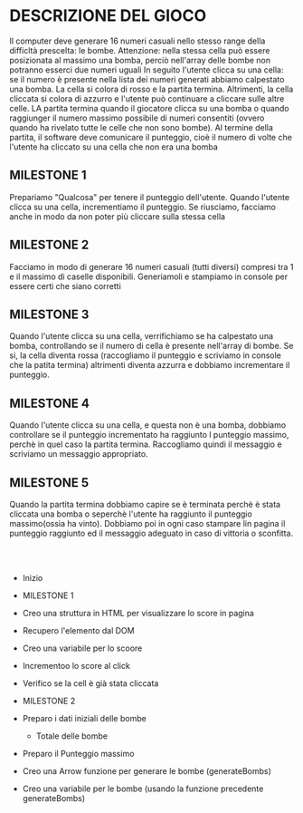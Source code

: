 # DESCRIZIONE DEL GIOCO

Il computer deve generare 16 numeri casuali nello stesso range della difficltà prescelta: le bombe. Attenzione: nella stessa cella può essere posizionata al massimo una bomba, perciò nell'array delle bombe non potranno esserci due numeri uguali
In seguito l'utente clicca su una cella: se il numero è presente nella lista dei numeri generati abbiamo calpestato una bomba. La cella si colora di rosso e la partita termina. Altrimenti, la cella cliccata si colora di azzurro e l'utente può continuare a cliccare sulle altre celle.
LA partita termina quando il giocatore clicca su una bomba o quando raggiunger il numero massimo possibile di numeri consentiti (ovvero quando ha rivelato tutte le celle che non sono bombe).
Al termine della partita, il software deve comunicare il punteggio, cioè il numero di volte che l'utente ha cliccato su una cella che non era una bomba

## MILESTONE 1

Prepariamo "Qualcosa" per tenere il punteggio dell'utente.
Quando l'utente clicca su una cella, incrementiamo il punteggio.
Se riusciamo, facciamo anche in modo da non poter più cliccare sulla stessa cella

## MILESTONE 2

Facciamo in modo di generare 16 numeri casuali (tutti diversi) compresi tra 1 e il massimo di caselle disponibili.
Generiamoli e stampiamo in console per essere certi che siano corretti

## MILESTONE 3

Quando l'utente clicca su una cella, verrifichiamo se ha calpestato una bomba, controllando se il numero di cella è presente nell'array di bombe.
Se si, la cella diventa rossa (raccogliamo il punteggio e scriviamo in console che la patita termina) altrimenti diventa azzurra e dobbiamo incrementare il punteggio.

## MILESTONE 4

Quando l'utente clicca su una cella, e questa non è una bomba, dobbiamo controllare se il punteggio incrementato ha raggiunto l punteggio massimo, perchè in quel caso la partita termina. Raccogliamo quindi il messaggio e scriviamo un messaggio appropriato.

## MILESTONE 5

Quando la partita termina dobbiamo capire se è terminata perchè è stata cliccata una bomba o seperchè l'utente ha raggiunto il punteggio massimo(ossia ha vinto). Dobbiamo poi in ogni caso stampare lin pagina il punteggio raggiunto ed il messaggio adeguato in caso di vittoria o sconfitta.

<br>
<br>

- Inizio

- MILESTONE 1
- Creo una struttura in HTML per visualizzare lo score in pagina
- Recupero l'elemento dal DOM
- Creo una variabile per lo scoore
- Incrementoo lo score al click
- Verifico se la cell è già stata cliccata
- MILESTONE 2
- Preparo i dati iniziali delle bombe
  - Totale delle bombe
- Preparo il Punteggio massimo
- Creo una Arrow funzione per generare le bombe (generateBombs)
- Creo una variabile per le bombe (usando la funzione precedente generateBombs)
